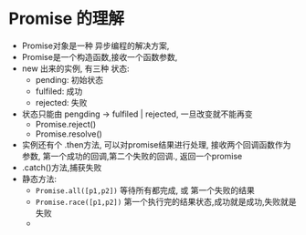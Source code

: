 # Promise 的理解

- Promise对象是一种 异步编程的解决方案, 
- Promise是一个构造函数,接收一个函数参数,
- new 出来的实例, 有三种 状态: 
  - pending:  初始状态
  - fulfiled: 成功
  - rejected: 失败
- 状态只能由 pengding -> fulfiled | rejected, 一旦改变就不能再变
  - Promise.reject()
  - Promise.resolve()
- 实例还有个 .then方法, 可以对promise结果进行处理, 接收两个回调函数作为参数, 第一个成功的回调,第二个失败的回调., 返回一个promise
- .catch()方法,捕获失败
- 静态方法:
  - `Promise.all([p1,p2])`   等待所有都完成, 或 第一个失败的结果
  - `Promise.race([p1,p2])`  第一个执行完的结果状态,成功就是成功,失败就是失败
  - 